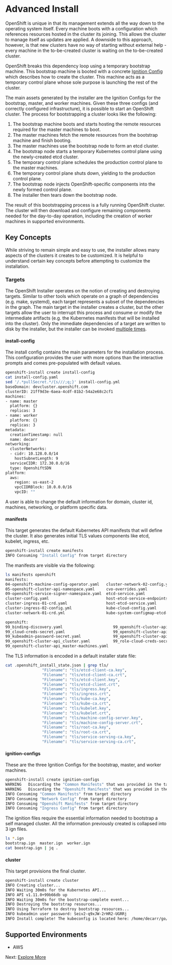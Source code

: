 # Advanced Install

OpenShift is unique in that its management extends all the way down to the
operating system itself. Every machine boots with a configuration which
references resources hosted in the cluster its joining. This allows the cluster
to manage itself as updates are applied. A downside to this approach, however,
is that new clusters have no way of starting without external help - every
machine in the to-be-created cluster is waiting on the to-be-created cluster.

OpenShift breaks this dependency loop using a temporary bootstrap machine. This
bootstrap machine is booted with a concrete [Ignition Config][ignition] which
describes how to create the cluster. This machine acts as a temporary control
plane whose sole purpose is launching the rest of the cluster.

The main assets generated by the installer are the Ignition Configs for the
bootstrap, master, and worker machines. Given these three configs (and correctly
configured infrastructure), it is possible to start an OpenShift cluster. The
process for bootstrapping a cluster looks like the following:

  1. The bootstrap machine boots and starts hosting the remote resources
     required for the master machines to boot.
  2. The master machines fetch the remote resources from the bootstrap machine
     and finish booting.
  3. The master machines use the bootstrap node to form an etcd cluster.
  4. The bootstrap node starts a temporary Kubernetes control plane using the
     newly-created etcd cluster.
  5. The temporary control plane schedules the production control plane to the
     master machines.
  6. The temporary control plane shuts down, yielding to the production control
     plane.
  7. The bootstrap node injects OpenShift-specific components into the newly
     formed control plane.
  8. The installer then tears down the bootstrap node.

The result of this bootstrapping process is a fully running OpenShift cluster.
The cluster will then download and configure remaining components needed for the
day-to-day operation, including the creation of worker machines in supported
environments.

[ignition]:
https://github.com/coreos/ignition/blob/master/doc/getting-started.md

## Key Concepts

While striving to remain simple and easy to use, the installer allows many
aspects of the clusters it creates to be customized. It is helpful to understand
certain key concepts before attempting to customize the installation.

### Targets

The OpenShift Installer operates on the notion of creating and destroying
targets. Similar to other tools which operate on a graph of dependencies (e.g.
make, systemd), each target represents a subset of the dependencies in the
graph. The main target in the installer creates a cluster, but the other targets
allow the user to interrupt this process and consume or modify the intermediate
artifacts (e.g. the Kubernetes manifests that will be installed into the
cluster). Only the immediate dependencies of a target are written to disk by the
installer, but the installer can be invoked [multiple
times](#multiple-invocations).


#### install-config

The install config contains the main parameters for the installation process.
This configuration provides the user with more options than the interactive
prompts and comes pre-populated with default values.

```sh
openshift-install create install-config
cat install-config.yaml
sed '/.*pullSecret.*/{s///;q;}' install-config.yml 
baseDomain: devcluster.openshift.com
clusterID: 21ff9d3e-6aea-4cdf-81b2-54a2e68c2cf1
machines:
- name: master
  platform: {}
  replicas: 3
- name: worker
  platform: {}
  replicas: 3
metadata:
  creationTimestamp: null
  name: decarr
networking:
  clusterNetworks:
  - cidr: 10.128.0.0/14
    hostSubnetLength: 9
  serviceCIDR: 172.30.0.0/16
  type: OpenshiftSDN
platform:
  aws:
    region: us-east-2
    vpcCIDRBlock: 10.0.0.0/16
    vpcID: ""
```

A user is able to change the default information for domain, cluster id,
machines, networking, or platform specific data.

#### manifests

This target generates the default Kubernetes API manifests that will define
the cluster.  It also generates initial TLS values components like
etcd, kubelet, ingress, etc.

```sh
openshift-install create manifests
INFO Consuming "Install Config" from target directory 
```

The manifests are visible via the following:

```sh
ls manifests openshift
manifests:
04-openshift-machine-config-operator.yaml   cluster-network-02-config.yml               kube-system-configmap-root-ca.yaml
05-openshift-cluster-api-namespace.yaml     cvo-overrides.yaml                          kube-system-secret-etcd-client.yaml
09-openshift-service-signer-namespace.yaml  etcd-service.yaml                           machine-config-server-tls-secret.yaml
cluster-config.yaml                         host-etcd-service-endpoints.yaml            openshift-service-signer-secret.yaml
cluster-ingress-01-crd.yaml                 host-etcd-service.yaml                      pull.json
cluster-ingress-02-config.yml               kube-cloud-config.yaml
cluster-network-01-crd.yml                  kube-system-configmap-etcd-serving-ca.yaml

openshift:
99_binding-discovery.yaml                      99_openshift-cluster-api_master-user-data-secret.yaml
99_cloud-creds-secret.yaml                     99_openshift-cluster-api_worker-machineset.yaml
99_kubeadmin-password-secret.yaml              99_openshift-cluster-api_worker-user-data-secret.yaml
99_openshift-cluster-api_cluster.yaml          99_role-cloud-creds-secret-reader.yaml
99_openshift-cluster-api_master-machines.yaml
```

The TLS information is encoded in a default installer state file:

```sh
cat .openshift_install_state.json | grep tls/
                "Filename": "tls/etcd-client-ca.key",
                "Filename": "tls/etcd-client-ca.crt",
                "Filename": "tls/etcd-client.key",
                "Filename": "tls/etcd-client.crt",
                "Filename": "tls/ingress.key",
                "Filename": "tls/ingress.crt",
                "Filename": "tls/kube-ca.key",
                "Filename": "tls/kube-ca.crt",
                "Filename": "tls/kubelet.key",
                "Filename": "tls/kubelet.crt",
                "Filename": "tls/machine-config-server.key",
                "Filename": "tls/machine-config-server.crt",
                "Filename": "tls/root-ca.key",
                "Filename": "tls/root-ca.crt",
                "Filename": "tls/service-serving-ca.key",
                "Filename": "tls/service-serving-ca.crt",
```

#### ignition-configs

These are the three Ignition Configs for the bootstrap, master, and worker machines.

```sh
openshift-install create ignition-configs
WARNING   Discarding the "Common Manifests" that was provided in the target directory because its dependencies are dirty and it needs to be regenerated 
WARNING   Discarding the "Openshift Manifests" that was provided in the target directory because its dependencies are dirty and it needs to be regenerated 
INFO Consuming "Common Manifests" from target directory 
INFO Consuming "Network Config" from target directory 
INFO Consuming "Openshift Manifests" from target directory 
INFO Consuming "Ingress Config" from target directory 
```

The ignition files require the essential information needed to bootstrap a self managed cluster.
All the information previously created is collapsed into 3 ign files.

```sh
ls *.ign
bootstrap.ign  master.ign  worker.ign
cat boostrap.ign | jq .
```

#### cluster

This target provisions the final cluster.

```sh
openshift-install create cluster
INFO Creating cluster...                          
INFO Waiting 30m0s for the Kubernetes API...      
INFO API v1.11.0+99b66db up                       
INFO Waiting 30m0s for the bootstrap-complete event... 
INFO Destroying the bootstrap resources...        
INFO Using Terraform to destroy bootstrap resources... 
INFO kubeadmin user password: Seiv2-q9xJW-2rHR2-UGRRj 
INFO Install complete! The kubeconfig is located here: /home/decarr/go/src/github.com/openshift/installer/auth/kubeconfig 
```

## Supported Environments

  - AWS

Next: [Explore More](../03-explore.md)
